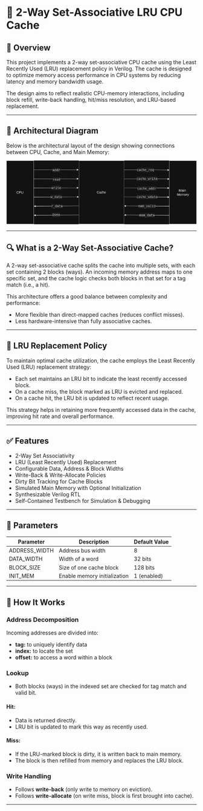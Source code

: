 # 🧠 2-Way Set-Associative LRU CPU Cache 

## 🧾 Overview
This project implements a 2-way set-associative CPU cache using the Least Recently Used (LRU) replacement policy in Verilog. The cache is designed to optimize memory access performance in CPU systems by reducing latency and memory bandwidth usage.

The design aims to reflect realistic CPU-memory interactions, including block refill, write-back handling, hit/miss resolution, and LRU-based replacement.

---

## 🧱 Architectural Diagram
Below is the architectural layout of the design showing connections between CPU, Cache, and Main Memory:

![Cache Architectural Diagram](./assets/Cache_Design.png)

---

## 🔍 What is a 2-Way Set-Associative Cache?
A 2-way set-associative cache splits the cache into multiple sets, with each set containing 2 blocks (ways). An incoming memory address maps to one specific set, and the cache logic checks both blocks in that set for a tag match (i.e., a hit).

This architecture offers a good balance between complexity and performance:

- More flexible than direct-mapped caches (reduces conflict misses).
- Less hardware-intensive than fully associative caches.

---

## 🧠 LRU Replacement Policy
To maintain optimal cache utilization, the cache employs the Least Recently Used (LRU) replacement strategy:

- Each set maintains an LRU bit to indicate the least recently accessed block.
- On a cache miss, the block marked as LRU is evicted and replaced.
- On a cache hit, the LRU bit is updated to reflect recent usage.

This strategy helps in retaining more frequently accessed data in the cache, improving hit rate and overall performance.

---

## ✅ Features
- 2-Way Set Associativity  
- LRU (Least Recently Used) Replacement  
- Configurable Data, Address & Block Widths  
- Write-Back & Write-Allocate Policies  
- Dirty Bit Tracking for Cache Blocks  
- Simulated Main Memory with Optional Initialization  
- Synthesizable Verilog RTL  
- Self-Contained Testbench for Simulation & Debugging  

---

## 🧩 Parameters

| Parameter       | Description               | Default Value |
|-----------------|---------------------------|---------------|
| ADDRESS_WIDTH   | Address bus width         | 8             |
| DATA_WIDTH      | Width of a word           | 32 bits       |
| BLOCK_SIZE      | Size of one cache block   | 128 bits      |
| INIT_MEM        | Enable memory initialization | 1 (enabled) |

---

## 🔧 How It Works

### Address Decomposition
Incoming addresses are divided into:  
- **tag:** to uniquely identify data  
- **index:** to locate the set  
- **offset:** to access a word within a block  

### Lookup
- Both blocks (ways) in the indexed set are checked for tag match and valid bit.

#### Hit:
- Data is returned directly.
- LRU bit is updated to mark this way as recently used.

#### Miss:
- If the LRU-marked block is dirty, it is written back to main memory.
- The block is then refilled from memory and replaces the LRU block.

### Write Handling
- Follows **write-back** (only write to memory on eviction).
- Follows **write-allocate** (on write miss, block is first brought into cache).

---
